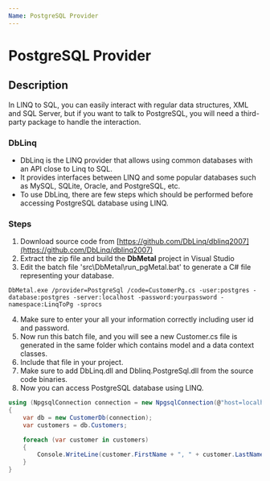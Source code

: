 ```yaml
---
Name: PostgreSQL Provider
---
```


# PostgreSQL Provider

## Description

In LINQ to SQL, you can easily interact with regular data structures, XML and SQL Server, but if you want to talk to PostgreSQL, you will need a third-party package to handle the interaction.

### DbLinq

 - DbLinq is the LINQ provider that allows using common databases with an API close to Linq to SQL. 
 - It provides interfaces between LINQ and some popular databases such as MySQL, SQLite, Oracle, and PostgreSQL, etc. 
 - To use DbLinq, there are few steps which should be performed before accessing PostgreSQL database using LINQ.

### Steps

 1. Download source code from [https://github.com/DbLinq/dblinq2007](https://github.com/DbLinq/dblinq2007)
 2. Extract the zip file and build the **DbMetal** project in Visual Studio
 3. Edit the batch file 'src\DbMetal\run_pgMetal.bat' to generate a C# file representing your database.

```charp
DbMetal.exe /provider=PostgreSql /code=CustomerPg.cs -user:postgres -database:postgres -server:localhost -password:yourpassword -namespace:LinqToPg -sprocs
```
 4. Make sure to enter your all your information correctly including user id and password.
 5. Now run this batch file, and you will see a new Customer.cs file is generated in the same folder which contains model and a data context classes.
 5. Include that file in your project.
 6. Make sure to add DbLinq.dll and Dblinq.PostgreSql.dll from the source code binaries.
 7. Now you can access PostgreSQL database using LINQ.

```csharp
using (NpgsqlConnection connection = new NpgsqlConnection(@"host=localhost;database=postgres;user id=postgres;password=yourpassword;"))
{
    var db = new CustomerDb(connection);
    var customers = db.Customers;

    foreach (var customer in customers)
    {
        Console.WriteLine(customer.FirstName + ", " + customer.LastName);
    }
}

```
